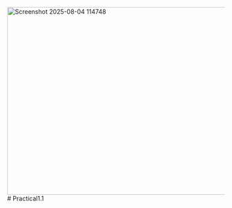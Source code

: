 <img width="1095" height="436" alt="Screenshot 2025-08-04 114748" src="https://github.com/user-attachments/assets/7fa418b8-fe04-458a-bcad-386bce57383a" />
# Practical1.1
